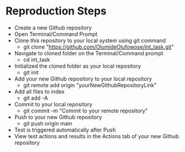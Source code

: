 # Reproduction Steps

- Create a new Github repository
- Open Terminal/Command Prompt
- Clone this repository to your local system using git command
  * git clone "https://github.com/OlumideOlufowose/int_task.git"
- Navigate to cloned folder on the Terminal/Command prompt
  * cd int_task
- Initialized the cloned folder as your local repository
  * git init
- Add your new Github repository to your local repository
  * git remote add origin "yourNewGithubRepositoryLink"
- Add all files to index
  * git add -A
- Commit to your local repository
  * git commit -m "Commit to your remote repository"
- Push to your new Github repository
  * git push origin main
- Test is triggered automatically after Push
- View test actions and results in the Actions tab of your new Github repository
